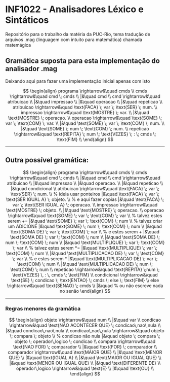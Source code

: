 # INF1022 - Analisadores Léxico e Sintáticos

Repositório para o trabalho da matéria da PUC-Rio, tema tradução de arquivos .mag (linguagem com intuito para matemática) chamada matemágica


## Gramática suposta para esta implementação do analisador .mag
Deixando aqui para fazer uma implementação inicial apenas com isto

$$
\begin{align}
programa    \rightarrow&\quad   cmds \\
cmds        \rightarrow&\quad   cmd \; cmds \\
                      |&\quad   cmd \\
cmd         \rightarrow&\quad   atribuicao \\
                      |&\quad   impressao \\
                      |&\quad   operacao \\
                      |&\quad   repeticao \\
atribuicao  \rightarrow&\quad   \text{FACA} \; var \; \text{SER} \; num. \\
impressao   \rightarrow&\quad   \text{MOSTRE} \; var. \\
                      |&\quad   \text{MOSTRE} \; operacao. \\
operacao    \rightarrow&\quad   \text{SOME} \; var \; \text{COM} \; var. \\
                      |&\quad   \text{SOME} \; var \; \text{COM} \; num. \\
                      |&\quad   \text{SOME} \; num \; \text{COM} \; num. \\
repeticao   \rightarrow&\quad   \text{REPITA} \; num \; \text{VEZES} \; : \; cmds \; \text{FIM} \\
\end{align}
$$
___
## **Outra possível gramática:**

$$
\begin{align}
programa    \rightarrow&\quad   cmds \\
cmds        \rightarrow&\quad   cmd \; cmds \\
                      |&\quad   cmd \\
cmd         \rightarrow&\quad   atribuicao \\
                      |&\quad   impressao \\
                      |&\quad   operacao. \\
                      |&\quad   repeticao \\
                      |&\quad   condicional \\
atribuicao  \rightarrow&\quad   \text{FACA} \; var \; \text{SER} \; num. \\ % ideia usar ponteiros 
                      |&\quad   \text{FACA} \; var \; \text{SER IGUAL A} \; objeto. \\ % e aqui fazer copias
                      |&\quad   \text{FACA} \; var \; \text{SER IGUAL A} \; operacao. \\
impressao   \rightarrow&\quad   \text{MOSTRE} \; objeto. \\
                      |&\quad   \text{MOSTRE} \; operacao. \\
operacao    \rightarrow&\quad   \text{SOME} \; var \; \text{COM} \; var \\ % talvez estes serem += 
                      |&\quad   \text{SOME} \; var \; \text{COM} \; num \\ % talvez criar um ADICIONE
                      |&\quad   \text{SOME} \; num \; \text{COM} \; num \\
                      |&\quad   \text{SOMA DE} \; var \; \text{COM} \; var \\ % e estes serem +
                      |&\quad   \text{SOMA DE} \; var \; \text{COM} \; num \\
                      |&\quad   \text{SOMA DE} \; num \; \text{COM} \; num \\
                      |&\quad   \text{MULTIPLIQUE} \; var \; \text{COM} \; var \\ % talvez estes serem *= 
                      |&\quad   \text{MULTIPLIQUE} \; var \; \text{COM} \; num \\
                      |&\quad   \text{MULTIPLICACAO DE} \; var \; \text{COM} \; var \\ % e estes serem *
                      |&\quad   \text{MULTIPLICACAO DE} \; var \; \text{COM} \; num \\
                      |&\quad   \text{MULTIPLICACAO DE} \; num \; \text{COM} \; num \\
repeticao   \rightarrow&\quad   \text{REPITA} \;num \; \text{VEZES} \, : \, cmds \; \text{FIM} \\
condicional \rightarrow&\quad   \text{SE} \; condicao \; \text{ENTAO} \; cmds \; else \; \text{FIM} \\
else        \rightarrow&\quad   \text{SENAO} \; cmds \\
                      |&\quad   % ou não escreve nada no senão
\end{align}
$$

___

### Regras menores da gramática

$$
\begin{align}
objeto              \rightarrow&\quad   num \\
                              |&\quad   var \\
condicao            \rightarrow&\quad   \text{NAO ACONTECER QUE} \; condicao\,nao\,nula \\
                              |&\quad   condicao\,nao\,nula \\
condicao\,nao\,nula \rightarrow&\quad   objeto \; compara \; objeto \\ % condicao não nula
                              |&\quad   objeto \; compara \; objeto \; operador\,logico \; condicao \\
compara             \rightarrow&\quad   \text{NAO FOR} \; comparador \\
                              |&\quad   \text{FOR} \; comparador \\
comparador          \rightarrow&\quad   \text{MAIOR QUE} \\
                              |&\quad   \text{MENOR QUE} \\
                              |&\quad   \text{IGUAL A} \\
                              |&\quad   \text{MAIOR OU IGUAL QUE} \\
                              |&\quad   \text{MENOR OU IGUAL QUE} \\
                              |&\quad   \text{DIFERENTE DE} \\
operador\,logico    \rightarrow&\quad   \text{E} \\
                              |&\quad   \text{OU} \\
\end{align}
$$
